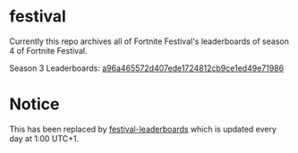 # festival
Currently this repo archives all of Fortnite Festival's leaderboards of season 4 of Fortnite Festival.

Season 3 Leaderboards: [a96a465572d407ede1724812cb9ce1ed49e71986](https://github.com/FNLookup/festival/tree/a96a465572d407ede1724812cb9ce1ed49e71986)

# Notice
This has been replaced by [festival-leaderboards](https://github.com/FNLookup/festival-leaderboards) which is updated every day at 1:00 UTC+1.
